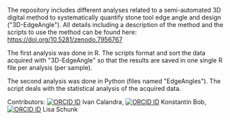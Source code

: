 The repository includes different analyses related to a semi-automated 3D digital method to systematically quantify stone tool edge angle and design ("3D-EdgeAngle"). All details including a description of the method and the scripts to use the method can be found here: https://doi.org/10.5281/zenodo.7956767

The first analysis was done in R. The scripts format and sort the data acquired with "3D-EdgeAngle" so that the results are saved in one single R file per analysis (per sample). 

The second analysis was done in Python (files named "EdgeAngles"). The script deals with the statistical analysis of the acquired data. 

Contributors: [![ORCID ID](http://info.orcid.org/wp-content/uploads/2019/11/orcid_16x16.png)](http://orcid.org/0000-0003-3816-6359) Ivan Calandra, [![ORCID ID](https://info.orcid.org/wp-content/uploads/2019/11/orcid_16x16.png)](http://orcid.org/0000-0002-1929-9829) Konstantin Bob, [![ORCID ID](https://info.orcid.org/wp-content/uploads/2019/11/orcid_16x16.png)](http://orcid.org/0000-0002-2193-7340) Lisa Schunk
